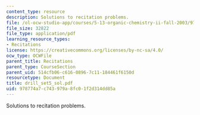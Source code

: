 ```yaml
---
content_type: resource
description: Solutions to recitation problems.
file: /ol-ocw-studio-app/courses/5-13-organic-chemistry-ii-fall-2003/978774a7c743979a8fc01f2d314dd85a_drill_set5_sol.pdf
file_size: 32822
file_type: application/pdf
learning_resource_types:
- Recitations
license: https://creativecommons.org/licenses/by-nc-sa/4.0/
ocw_type: OCWFile
parent_title: Recitations
parent_type: CourseSection
parent_uid: 514cfb06-c616-0896-7c11-184461f6150d
resourcetype: Document
title: drill_set5_sol.pdf
uid: 978774a7-c743-979a-8fc0-1f2d314dd85a
---
```

Solutions to recitation problems.